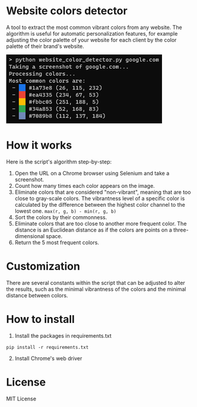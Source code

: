 # Website colors detector
A tool to extract the most common vibrant colors from any website. The algorithm is useful for automatic personalization features, for example adjusting the color palette of your website for each client by the color palette of their brand's website.

![Alt text](assets/screenshot.png?raw=true)

# How it works
Here is the script's algorithm step-by-step:
1. Open the URL on a Chrome browser using Selenium and take a screenshot.
2. Count how many times each color appears on the image.
3. Eliminate colors that are considered "non-vibrant", meaning that are too close to gray-scale colors. The vibrantness level of a specific color is calculated by the difference between the highest color channel to the lowest one. `max(r, g, b) - min(r, g, b)`
4. Sort the colors by their commonness.
5. Eliminate colors that are too close to another more frequent color. The distance is an Euclidean distance as if the colors are points on a three-dimensional space.
6. Return the 5 most frequent colors.

# Customization
There are several constants within the script that can be adjusted to alter the results, such as the minimal vibrantness of the colors and the minimal distance between colors.

# How to install
1. Install the packages in requirements.txt
```
pip install -r requirements.txt
```
2. Install Chrome's web driver

# License
MIT License
